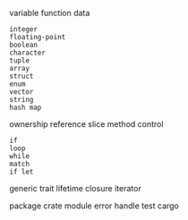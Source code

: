 variable
function
data

    integer
    floating-point
    boolean
    character
    tuple
    array
    struct
    enum
    vector
    string
    hash map

ownership
reference
slice
method
control

    if
    loop
    while
    match
    if let

generic
trait
lifetime
closure
iterator

package
crate
module
error handle
test
cargo

